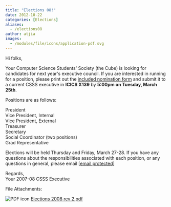 ```yaml
---
title: "Elections 08!"
date: 2012-10-22
categories: [Elections]
aliases:
  - /elections08
author: atjia
images:
  - /modules/file/icons/application-pdf.svg
---
```


Hi folks,

Your Computer Science Students' Society (the Cube) is looking for candidates for next year's executive council. If you are interested in running for a position, please print out the [included nomination form](/files/Elections%202008%20rev%202.pdf) and submit it to a current CSSS executive in **ICICS X139** by **5:00pm on Tuesday, March 25th**.

Positions are as follows:

President \
Vice President, Internal \
Vice President, External \
Treasurer \
Secretary \
Social Coordinator (two positions) \
Grad Representative

Elections will be held Thursday and Friday, March 27-28. If you have any questions about the responsibilities associated with each position, or any questions in general, please email [\[email protected\]](/cdn-cgi/l/email-protection)

Regards, \
Your 2007-08 CSSS Executive

File Attachments:

![PDF icon](/modules/file/icons/application-pdf.svg "application/pdf") [Elections 2008 rev 2.pdf](https://ubccsss.org/files/Elections%202008%20rev%202.pdf)
